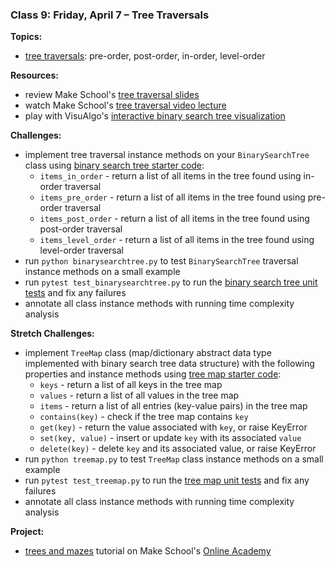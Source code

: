 ### Class 9: Friday, April 7 – Tree Traversals

**Topics:**
- [tree traversals]: pre-order, post-order, in-order, level-order

**Resources:**
- review Make School's [tree traversal slides]
- watch Make School's [tree traversal video lecture]
- play with VisuAlgo's [interactive binary search tree visualization][visualgo bst]

**Challenges:**
- implement tree traversal instance methods on your `BinarySearchTree` class using [binary search tree starter code]:
    - `items_in_order` - return a list of all items in the tree found using in-order traversal
    - `items_pre_order` - return a list of all items in the tree found using pre-order traversal
    - `items_post_order` - return a list of all items in the tree found using post-order traversal
    - `items_level_order` - return a list of all items in the tree found using level-order traversal
- run `python binarysearchtree.py` to test `BinarySearchTree` traversal instance methods on a small example
- run `pytest test_binarysearchtree.py` to run the [binary search tree unit tests] and fix any failures
- annotate all class instance methods with running time complexity analysis

**Stretch Challenges:**
- implement `TreeMap` class (map/dictionary abstract data type implemented with binary search tree data structure) with the following properties and instance methods using [tree map starter code]:
    - `keys` - return a list of all keys in the tree map
    - `values` - return a list of all values in the tree map
    - `items` - return a list of all entries (key-value pairs) in the tree map
    - `contains(key)` - check if the tree map contains `key`
    - `get(key)` - return the value associated with `key`, or raise KeyError
    - `set(key, value)` - insert or update `key` with its associated `value`
    - `delete(key)` - delete `key` and its associated value, or raise KeyError
- run `python treemap.py` to test `TreeMap` class instance methods on a small example
- run `pytest test_treemap.py` to run the [tree map unit tests] and fix any failures
- annotate all class instance methods with running time complexity analysis

**Project:**
- [trees and mazes] tutorial on Make School's [Online Academy]

[tree traversals]: https://en.wikipedia.org/wiki/Tree_traversal

[tree traversal slides]: slides/TreeTraversals.pdf
[tree traversal video lecture]: https://www.youtube.com/watch?v=Qd8dKFaRu9I
[visualgo bst]: https://visualgo.net/bst

[binary search tree starter code]: source/binarysearchtree.py
[binary search tree unit tests]: source/test_binarysearchtree.py
[tree map starter code]: source/treemap.py
[tree map unit tests]: source/test_treemap.py

[trees and mazes]: http://make.sc/oa-trees-and-mazes
[Online Academy]: https://www.makeschool.com/academy
